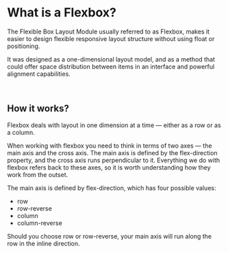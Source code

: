 <h1 color=cyan>What is a Flexbox?</h1>
<p>The Flexible Box Layout Module usually referred to as Flexbox, makes it easier to design flexible responsive layout structure without using float or positioning.</p>
<p>It was designed as a one-dimensional layout model, and as a method that could offer space distribution between items in an interface and powerful alignment capabilities.</p>
<br>
<h2>How it works?</h2>
<p>Flexbox deals with layout in one dimension at a time — either as a row or as a column.</P>
<p>When working with flexbox you need to think in terms of two axes — the main axis and the cross axis. The main axis is defined by the flex-direction property, and the cross axis runs perpendicular to it. Everything we do with flexbox refers back to these axes, so it is worth understanding how they work from the outset.</p>
<p>The main axis is defined by flex-direction, which has four possible values:</p>
<ul>
<li>row</li>
<li>row-reverse</li>
<li>column</li>
<li>column-reverse</li>
</ul>
<p>Should you choose row or row-reverse, your main axis will run along the row in the inline direction.</p>
